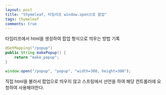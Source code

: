 ```yaml
---
layout: post
title: "thymeleaf, 타임리프 window.open으로 팝업"
tags: thymeleaf
comments: true
---
```


타임리프에서 html을 생성하여 팝업 형식으로 띄우는 방법 기록

```java
@GetMapping("/popup")
public String makePopup() {
    return "make_popup";
}
```

```javascript
window.open("/popup", "popup", "width=300, height=300");
```

직접 html을 불러서 팝업으로 띄우지 않고 스프링에서 선언을 하여 해당 컨트롤러에 요청하여 사용해야한다.